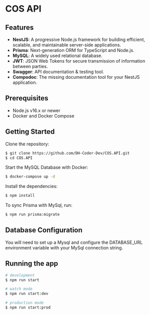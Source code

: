 # COS API

## Features

- **NestJS**: A progressive Node.js framework for building efficient, scalable, and maintainable server-side applications.
- **Prisma**: Next-generation ORM for TypeScript and Node.js.
- **MySQL**: A widely used relational database.
- **JWT**: JSON Web Tokens for secure transmission of information between parties.
- **Swagger**: API documentation & testing tool.
- **Compodoc**: The missing documentation tool for your NestJS application.


## Prerequisites

- Node.js v16.x or newer
- Docker and Docker Compose

## Getting Started

Clone the repository:
```bash
$ git clone https://github.com/DH-Coder-Dev/COS.API.git
$ cd COS.API
```

Start the MySQL Database with Docker:

```bash
$ docker-compose up -d
```

Install the dependencies:

```bash
$ npm install
```

To sync Prisma with MySql, run:

```bash
$ npm run prisma:migrate
```

## Database Configuration

You will need to set up a Mysql and configure the DATABASE_URL environment variable with your MySql connection string.

## Running the app

```bash
# development
$ npm run start

# watch mode
$ npm run start:dev

# production mode
$ npm run start:prod
```
